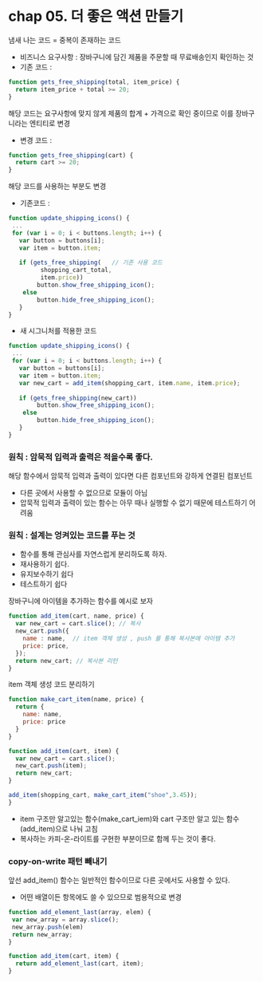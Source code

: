 # chap 05. 더 좋은 액션 만들기 


냄새 나는 코드 = 중복이 존재하는 코드 

- 비즈니스 요구사항 : 장바구니에 담긴 제품을 주문할 때 무료배송인지 확인하는 것 
- 기존 코드 : 
```js 
function gets_free_shipping(total, item_price) {
  return item_price + total >= 20;
}
```
해당 코드는 요구사항에 맞지 않게 제품의 합계 + 가격으로 확인 중이므로 이를 장바구니라는 엔티티로 변경
- 변경 코드 : 
```js 
function gets_free_shipping(cart) {
  return cart >= 20;
}
```

해당 코드를 사용하는 부분도 변경 
- 기존코드 : 
```js 
function update_shipping_icons() {
 ...
 for (var i = 0; i < buttons.length; i++) {
   var button = buttons[i];
   var item = button.item;
   
   if (gets_free_shipping(   // 기존 사용 코드 
         shopping_cart_total,
         item.price))
        button.show_free_shipping_icon();
    else 
        button.hide_free_shipping_icon(); 
   }
}
```

- 새 시그니처를 적용한 코드 
```js 
function update_shipping_icons() {
 ...
 for (var i = 0; i < buttons.length; i++) {
   var button = buttons[i];
   var item = button.item;
   var new_cart = add_item(shopping_cart, item.name, item.price);
   
   if (gets_free_shipping(new_cart))
        button.show_free_shipping_icon();
    else 
        button.hide_free_shipping_icon(); 
   }
}
```

### 원칙 : 암묵적 입력과 출력은 적을수록 좋다. 
해당 함수에서 암묵적 입력과 출력이 있다면 다른 컴포넌트와 강하게 연결된 컴포넌트 
- 다른 곳에서 사용할 수 없으므로 모듈이 아님 
- 압묵적 입력과 출력이 있는 함수는 아무 때나 실행할 수 없기 때문에 테스트하기 어려움 

### 원칙 : 설계는 엉켜있는 코드를 푸는 것 
- 함수를 통해 관심사를 자연스럽게 분리하도록 하자. 
- 재사용하기 쉽다. 
- 유지보수하기 쉽다
- 테스트하기 쉽다

장바구니에 아이템을 추가하는 함수를 예시로 보자 
```js 
function add_item(cart, name, price) {
  var new_cart = cart.slice(); // 복사 
  new_cart.push({
    name : name,  // item 객체 생성 , push 를 통해 복사본에 아이템 추가 
    price: price,
  }); 
  return new_cart; // 복사본 리턴 
}
```
item 객체 생성 코드 분리하기 
```js
function make_cart_item(name, price) {
  return {
    name: name,
    price: price
  }
}

function add_item(cart, item) {
  var new_cart = cart.slice();
  new_cart.push(item);
  return new_cart;
}

add_item(shopping_cart, make_cart_item("shoe",3.45));
}
```

- item 구조만 알고있는 함수(make_cart_iem)와 cart 구조만 알고 있는 함수(add_item)으로 나눠 고침 
- 복사하는 카피-온-라이트를 구현한 부분이므로 함께 두는 것이 좋다. 

### copy-on-write 패턴 빼내기 
앞선 add_item() 함수는 일반적인 함수이므로 다른 곳에서도 사용할 수 있다. 
- 어떤 배열이든 항목에도 쓸 수 있으므로 범용적으로 변경 
```js
function add_element_last(array, elem) {
 var new_array = array.slice();
 new_array.push(elem)
 return new_array;
}

function add_item(cart, item) {
  return add_element_last(cart, item);
}
```
